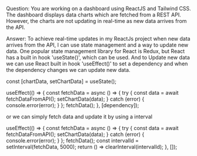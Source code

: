 Question: You are working on a dashboard using ReactJS and Tailwind CSS. The dashboard displays data charts which are fetched from a REST API. However, the charts are not updating in real-time as new data arrives from the API.

Answer: To achieve real-time updates in my ReactJs project when new data arrives from the API, I can use state management and a way to update new data. One popular state management library for React is Redux, but React has a built in hook 'useState()', which can be used. And to Update new data we can use React built in hook 'useEffect()' to set a dependency and when the dependency changes we can update new data.


const [chartData, setChartData] = useState(); 

useEffect(() => {
    const fetchData = async () => {
      try {
        const data = await fetchDataFromAPI();
        setChartData(data);
      } catch (error) {
        console.error(error);
      }
    };
    fetchData();
  }, [dependency]);

or we can simply fetch data and update it by using a interval

useEffect(() => {
    const fetchData = async () => {
      try {
        const data = await fetchDataFromAPI();
        setChartData(data);
      } catch (error) {
        console.error(error);
      }
    };
    fetchData();
    const intervalId = setInterval(fetchData, 5000);
    return () => clearInterval(intervalId);
  }, []);



 
